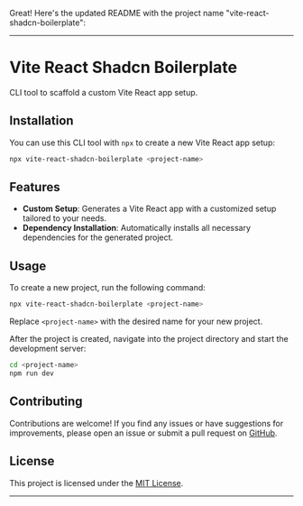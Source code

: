 Great! Here's the updated README with the project name "vite-react-shadcn-boilerplate":

---

# Vite React Shadcn Boilerplate

CLI tool to scaffold a custom Vite React app setup.

## Installation

You can use this CLI tool with `npx` to create a new Vite React app setup:

```bash
npx vite-react-shadcn-boilerplate <project-name>
```

## Features

- **Custom Setup**: Generates a Vite React app with a customized setup tailored to your needs.
- **Dependency Installation**: Automatically installs all necessary dependencies for the generated project.

## Usage

To create a new project, run the following command:

```bash
npx vite-react-shadcn-boilerplate <project-name>
```

Replace `<project-name>` with the desired name for your new project.

After the project is created, navigate into the project directory and start the development server:

```bash
cd <project-name>
npm run dev
```

## Contributing

Contributions are welcome! If you find any issues or have suggestions for improvements, please open an issue or submit a pull request on [GitHub](https://github.com/ashishxcode/vite-react-shadcn-boilerplate).

## License

This project is licensed under the [MIT License](LICENSE).

---
